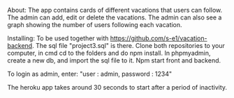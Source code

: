 About: 
The app contains cards of different vacations that users can follow.
The admin can add, edit or delete the vacations. 
The admin can also see a graph showing the number of users following each vacation. 

Installing:
To be used together with https://github.com/s-e1/vacation-backend.
The sql file "project3.sql" is there.
Clone both repositories to your computer, in cmd cd to the folders and do npm install.
In phpmyadmin, create a new db, and import the sql file to it.
Npm start front and backend.

To login as admin, enter: "user : admin, password : 1234"

The heroku app takes around 30 seconds to start after a period of inactivity.

